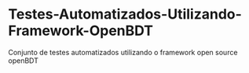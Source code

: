 # Testes-Automatizados-Utilizando-Framework-OpenBDT
Conjunto de testes automatizados utilizando o framework open source openBDT